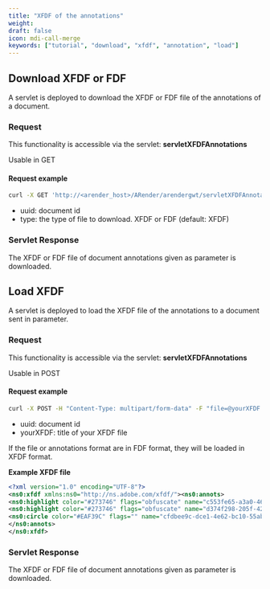 ```yaml
---
title: "XFDF of the annotations"
weight: 
draft: false
icon: mdi-call-merge
keywords: ["tutorial", "download", "xfdf", "annotation", "load"]
---
```


## Download XFDF or FDF

A servlet is deployed to download the XFDF or FDF file of the annotations of a document.

### Request 

This functionality is accessible via the servlet: **servletXFDFAnnotations**

Usable in GET


#### Request example

``` bash
curl -X GET 'http://<arender_host>/ARender/arendergwt/servletXFDFAnnotations?uuid=docUUID&type=typeFile'
```

* uuid: document id
* type: the type of file to download. XFDF or FDF (default: XFDF)

### Servlet Response

The XFDF or FDF file of document annotations given as parameter is downloaded.

## Load XFDF

A servlet is deployed to load the XFDF file of the annotations to a document sent in parameter.

### Request 

This functionality is accessible via the servlet: **servletXFDFAnnotations**

Usable in POST


#### Request example

``` bash
curl -X POST -H "Content-Type: multipart/form-data" -F "file=@yourXFDF.xfdf" "https://<arender_host>/ARender/arendergwt/servletXFDFAnnotations?uuid=docUUID"
```

* uuid: document id
* yourXFDF: title of your XFDF file

If the file or annotations format are in FDF format, they will be loaded in XFDF format.

**Example XFDF file**

``` xml
<?xml version="1.0" encoding="UTF-8"?>
<ns0:xfdf xmlns:ns0="http://ns.adobe.com/xfdf/"><ns0:annots>
<ns0:highlight color="#273746" flags="obfuscate" name="c553fe65-a3a0-4628-b396-1201bfea6285" page="1" rect="153.26161,334.42,264.57193,374.02002" title="admin" creationdate="D:20221214090312+00'00'" opacity="1.0" coords="153.26161,374.02002,264.57193,374.02002,153.26161,334.42,264.57193,334.42"/>
<ns0:highlight color="#273746" flags="obfuscate" name="d374f298-205f-420e-a7d6-acd55e337151" page="1" rect="43.2,334.42,114.40608,374.02002" title="admin" creationdate="D:20221214090312+00'00'" opacity="1.0" coords="43.2,374.02002,114.40608,374.02002,43.2,334.42,114.40608,334.42"/>
<ns0:circle color="#EAF39C" flags="" name="cfdbee9c-dce1-4e62-bc10-55ab1554476b" page="0" rect="82.02787,218.50267,183.40193,337.67523" title="Unknown" creationdate="D:20221228084701+00'00'" opacity="0.7" fringe="0.0,0.0,0.0,0.0" interior-color="#EAF39C" width="0.0" style="solid" intensity=""/>
</ns0:annots>
</ns0:xfdf>
```

### Servlet Response

The XFDF or FDF file of document annotations given as parameter is downloaded.